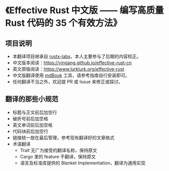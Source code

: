 # 《Effective Rust 中文版 —— 编写高质量 Rust 代码的 35 个有效方法》

## 项目说明

* 本翻译项目继承自 [rustx-labs](https://github.com/rustx-labs/effective-rust-cn)，本人主要参与了后期的内容校正。
* 中文版本阅读：https://yingang.github.io/effective-rust-cn
* 英文原版阅读：https://www.lurklurk.org/effective-rust
* 中文版翻译使用 [mdBook](https://rust-lang.github.io/mdBook/guide/installation.html) 工具，请参考指南自行安装即可。
* 任何翻译不当之外，欢迎提 PR 或 Issue 来修正或探讨。

## 翻译的那些小规范

* 标题与正文前后加空行
* 破折号前后加空格
* 英文单词前后加空格
* 代码块前后加空行
* 链接统一放在最后管理，参考现有翻译好的文章格式
* 术语翻译
  * Trait 无广为接受的翻译名称，保持原文
  * Cargo 里的 feature 不翻译，保持原文
  * 语言及标准库提供的 Blanket Implementation，翻译为通用实现

